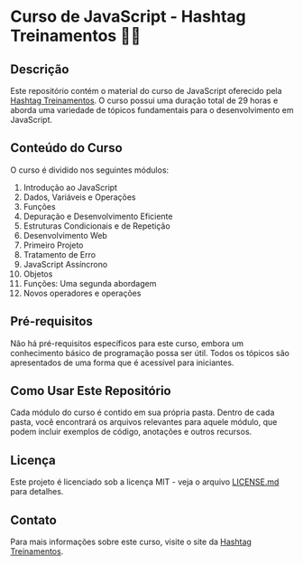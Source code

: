 # Curso de JavaScript - Hashtag Treinamentos 👨‍💻

## Descrição

Este repositório contém o material do curso de JavaScript oferecido pela [Hashtag Treinamentos](http://www.hashtagtreinamentos.com). O curso possui uma duração total de 29 horas e aborda uma variedade de tópicos fundamentais para o desenvolvimento em JavaScript.

## Conteúdo do Curso

O curso é dividido nos seguintes módulos:

1. Introdução ao JavaScript
2. Dados, Variáveis e Operações
3. Funções
4. Depuração e Desenvolvimento Eficiente
5. Estruturas Condicionais e de Repetição
6. Desenvolvimento Web
7. Primeiro Projeto
8. Tratamento de Erro
9. JavaScript Assíncrono
10. Objetos
11. Funções: Uma segunda abordagem
12. Novos operadores e operações

## Pré-requisitos

Não há pré-requisitos específicos para este curso, embora um conhecimento básico de programação possa ser útil. Todos os tópicos são apresentados de uma forma que é acessível para iniciantes.

## Como Usar Este Repositório

Cada módulo do curso é contido em sua própria pasta. Dentro de cada pasta, você encontrará os arquivos relevantes para aquele módulo, que podem incluir exemplos de código, anotações e outros recursos.

## Licença

Este projeto é licenciado sob a licença MIT - veja o arquivo [LICENSE.md](https://github.com/thiarly/javascript-hashtag/blob/main/LICENSE) para detalhes.

## Contato

Para mais informações sobre este curso, visite o site da [Hashtag Treinamentos](http://www.hashtagtreinamentos.com).
